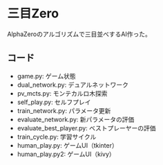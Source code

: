 # 三目Zero
AlphaZeroのアルゴリズムで三目並べするAI作った。

## コード
- game.py: ゲーム状態
- dual_network.py: デュアルネットワーク
- pv_mcts.py: モンテカルロ木探索
- self_play.py: セルフプレイ
- train_network.py: パラメータ更新
- evaluate_network.py: 新パラメータの評価
- evaluate_best_player.py: ベストプレーヤーの評価
- train_cycle.py: 学習サイクル
- human_play.py: ゲームUI（tkinter）
- human_play.py2: ゲームUI（kivy）
